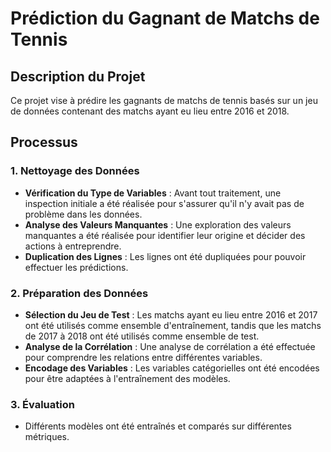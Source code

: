 # Prédiction du Gagnant de Matchs de Tennis

## Description du Projet
Ce projet vise à prédire les gagnants de matchs de tennis basés sur un jeu de données contenant des matchs ayant eu lieu entre 2016 et 2018.

## Processus

### 1. Nettoyage des Données
- **Vérification du Type de Variables** : Avant tout traitement, une inspection initiale a été réalisée pour s'assurer qu'il n'y avait pas de problème dans les données.
- **Analyse des Valeurs Manquantes** : Une exploration des valeurs manquantes a été réalisée pour identifier leur origine et décider des actions à entreprendre.
- **Duplication des Lignes** : Les lignes ont été dupliquées pour pouvoir effectuer les prédictions.

### 2. Préparation des Données
- **Sélection du Jeu de Test** : Les matchs ayant eu lieu entre 2016 et 2017 ont été utilisés comme ensemble d'entraînement, tandis que les matchs de 2017 à 2018 ont été utilisés comme ensemble de test.
- **Analyse de la Corrélation** : Une analyse de corrélation a été effectuée pour comprendre les relations entre différentes variables.
- **Encodage des Variables** : Les variables catégorielles ont été encodées pour être adaptées à l'entraînement des modèles.

### 3. Évaluation
- Différents modèles ont été entraînés et comparés sur différentes métriques.



